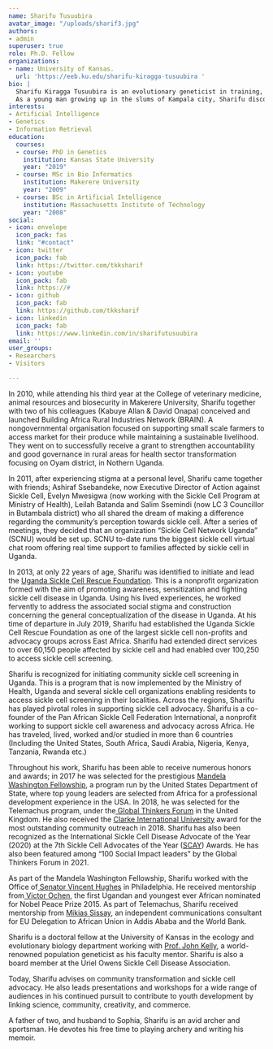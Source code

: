```yaml
---
name: Sharifu Tusuubira
avatar_image: "/uploads/sharif3.jpg"
authors:
- admin
superuser: true
role: Ph.D. Fellow
organizations:
- name: University of Kansas.
  url: 'https://eeb.ku.edu/sharifu-kiragga-tusuubira '
bio: |
  Sharifu Kiragga Tusuubira is an evolutionary geneticist in training, with a track record of launching companies and leading organizations in sub-Saharan Africa.
  As a young man growing up in the slums of Kampala city, Sharifu discovered his passion for science, advocacy, and engaging communities. At 20 years of age, he conceived and launched his first company that went on to receive a contract (just after the launch) for offering vaccination services to the Government Analytical Laboratories, a division of the Ministry of Internal Affairs in Uganda. Sharifu is passionate about research and scaling it into innovative business ideas. Sharifu is a machine learning lover interested in its application in quantitative genetics and genomics.
interests:
- Artificial Intelligence
- Genetics
- Information Retrieval
education:
  courses:
  - course: PhD in Genetics
    institution: Kansas State University
    year: "2019"
  - course: MSc in Bio Informatics
    institution: Makerere University
    year: "2009"
  - course: BSc in Artificial Intelligence
    institution: Massachusetts Institute of Technology
    year: "2008"
social:
- icon: envelope
  icon_pack: fas
  link: "#contact"
- icon: twitter
  icon_pack: fab
  link: https://twitter.com/tkksharif
- icon: youtube
  icon_pack: fab
  link: https://#
- icon: github
  icon_pack: fab
  link: https://github.com/tkksharif
- icon: linkedin
  icon_pack: fab
  link: https://www.linkedin.com/in/sharifutusuubira
email: ''
user_groups:
- Researchers
- Visitors

---
```

In 2010, while attending his third year at the College of veterinary medicine, animal resources and biosecurity in Makerere University, Sharifu together with two of his colleagues (Kabuye Allan & David Onapa) conceived and launched Building Africa Rural Industries Network (BRAIN). A nongovernmental organisation focused on supporting small scale farmers to access market for their produce while maintaining a sustainable livelihood. They went on to successfully receive a grant to strengthen accountability and good governance in rural areas for health sector transformation focusing on Oyam district, in Nothern Uganda.

In 2011, after experiencing stigma at a personal level, Sharifu came together with friends; Ashiraf Ssebandeke, now Executive Director of Action against Sickle Cell, Evelyn Mwesigwa (now working with the Sickle Cell Program at Ministry of Health), Leilah Batanda and Salim Ssemindi (now LC 3 Councillor in Butambala district) who all shared the dream of making a difference regarding the community’s perception towards sickle cell. After a series of meetings, they decided that an organization “Sickle Cell Network Uganda” (SCNU) would be set up. SCNU to-date runs the biggest sickle cell virtual chat room offering real time support to families affected by sickle cell in Uganda.

In 2013, at only 22 years of age, Sharifu was identified to initiate and lead the [Uganda Sickle Cell Rescue Foundation](https://www.uscrfuganda.org/). This is a nonprofit organization formed with the aim of promoting awareness, sensitization and fighting sickle cell disease in Uganda. Using his lived experiences, he worked fervently to address the associated social stigma and construction concerning the general conceptualization of the disease in Uganda. At his time of departure in July 2019, Sharifu had established the Uganda Sickle Cell Rescue Foundation as one of the largest sickle cell non-profits and advocacy groups across East Africa. Sharifu had extended direct services to over 60,150 people affected by sickle cell and had enabled over 100,250 to access sickle cell screening.

Sharifu is recognized for initiating community sickle cell screening in Uganda. This is a program that is now implemented by the Ministry of Health, Uganda and several sickle cell organizations enabling residents to access sickle cell screening in their localities. Across the regions, Sharifu has played pivotal roles in supporting sickle cell advocacy. Sharifu is a co-founder of the Pan African Sickle Cell Federation International, a nonprofit working to support sickle cell awareness and advocacy across Africa. He has traveled, lived, worked and/or studied in more than 6 countries (Including the United States, South Africa, Saudi Arabia, Nigeria, Kenya, Tanzania, Rwanda etc.)

Throughout his work, Sharifu has been able to receive numerous honors and awards; in 2017 he was selected for the prestigious [Mandela Washington Fellowship](https://yali.state.gov/mwf/), a program run by the United States Department of State, where top young leaders are selected from Africa for a professional development experience in the USA. In 2018, he was selected for the Telemachus program, under the[ Global Thinkers Forum](https://www.globalthinkersforum.org/) in the United Kingdom. He also received the [Clarke International University](https://ciu.ac.ug/) award for the most outstanding community outreach in 2018. Sharifu has also been recognized as the International Sickle Cell Disease Advocate of the Year (2020) at the 7th Sickle Cell Advocates of the Year ([SCAY](https://www.sc101.org/blog-2020-2/)) Awards. He has also been featured among “100 Social Impact leaders” by the Global Thinkers Forum in 2021.

As part of the Mandela Washington Fellowship, Sharifu worked with the Office of[ Senator Vincent Hughes](https://www.senatorhughes.com/) in Philadelphia. He received mentorship from[ Victor Ochen](https://www.weforum.org/people/victor-ochen), the first Ugandan and youngest ever African nominated for Nobel Peace Prize 2015. As part of Telemachus, Sharifu received mentorship from [Mikias Sissay](http://globalthinkersmentors.org/mikias-sissay), an independent communications consultant for EU Delegation to African Union in Addis Ababa and the World Bank.

Sharifu is a doctoral fellow at the University of Kansas in the ecology and evolutionary biology department working with [Prof. John Kelly](http://eeb.ku.edu/john-kelly), a world-renowned population geneticist as his faculty mentor. Sharifu is also a board member at the Uriel Owens Sickle Cell Disease Association.

Today, Sharifu advises on community transformation and sickle cell advocacy. He also leads presentations and workshops for a wide range of audiences in his continued pursuit to contribute to youth development by linking science, community, creativity, and commerce.

A father of two, and husband to Sophia, Sharifu is an avid archer and sportsman. He devotes his free time to playing archery and writing his memoir.